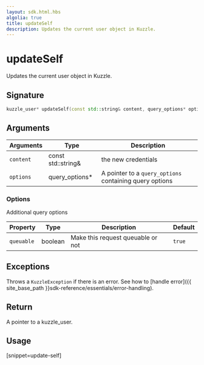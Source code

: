 ```yaml
---
layout: sdk.html.hbs
algolia: true
title: updateSelf
description: Updates the current user object in Kuzzle.
---
```


# updateSelf

Updates the current user object in Kuzzle.

## Signature

```cpp
kuzzle_user* updateSelf(const std::string& content, query_options* options=nullptr);
```

## Arguments

| Arguments    | Type    | Description
|--------------|---------|-------------
| `content` | const std::string& | the new credentials
| `options`  | query_options*    | A pointer to a `query_options` containing query options


### **Options**

Additional query options

| Property     | Type    | Description                       | Default |
| ---------- | ------- | --------------------------------- | ------- |
| `queuable` | boolean | Make this request queuable or not | `true`  |


## Exceptions

Throws a `KuzzleException` if there is an error. See how to [handle error]({{ site_base_path }}sdk-reference/essentials/error-handling).


## Return

A pointer to a kuzzle_user.

## Usage

[snippet=update-self]
